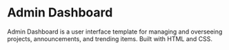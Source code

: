 # Admin Dashboard

Admin Dashboard is a user interface template for managing and overseeing projects, announcements, and trending items. Built with HTML and CSS.
